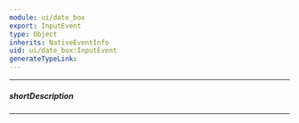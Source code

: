```yaml
---
module: ui/date_box
export: InputEvent
type: Object
inherits: NativeEventInfo
uid: ui/date_box:InputEvent
generateTypeLink: 
---
```

---
##### shortDescription
<!-- Description goes here -->

---
<!-- Description goes here -->